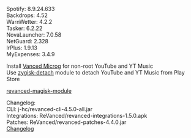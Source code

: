 Spotify: 8.9.24.633  
Backdrops: 4.52  
WarnWetter: 4.2.2  
Tasker: 6.2.22  
NovaLauncher: 7.0.58  
NetGuard: 2.328  
IrPlus: 1.9.13  
MyExpenses: 3.4.9  

Install [Vanced Microg](https://github.com/TeamVanced/VancedMicroG/releases) for non-root YouTube and YT Music  
Use [zygisk-detach](https://github.com/j-hc/zygisk-detach) module to detach YouTube and YT Music from Play Store  

[revanced-magisk-module](https://github.com/j-hc/revanced-magisk-module)  

Changelog:  
CLI: j-hc/revanced-cli-4.5.0-all.jar  
Integrations: ReVanced/revanced-integrations-1.5.0.apk  
Patches: ReVanced/revanced-patches-4.4.0.jar  
[Changelog](https://github.com/ReVanced/revanced-patches/releases/tag/v4.4.0)  
